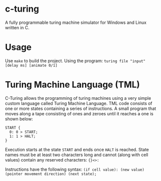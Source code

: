 # c-turing

A fully programmable turing machine simulator for Windows and Linux written in C.

# Usage

Use `make` to build the project.
Using the program: `turing file "input" [delay ms] [animate 0/1]`

# Turing Machine Language (TML)

C-Turing allows the programming of turing machines using a very simple custom language called Turing Machine Language. TML code consists of one or more states containing a series of instructions. A small program that moves along a tape consisting of ones and zeroes until it reaches a one is shown below:

```
START {
  0: 0 > START;
  1: 1 > HALT;
}
```

Execution starts at the state `START` and ends once `HALT` is reached. State names must be at least two characters long and cannot (along with cell values) contain any reserved characters: `{}<>:`

Instructions have the following syntax: `(if cell value): (new value) (pointer movement direction) (next state);`
